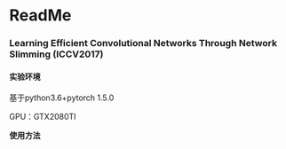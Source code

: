 # ReadMe

### Learning Efficient Convolutional Networks Through Network Slimming (ICCV2017)

#### **实验环境**

基于python3.6+pytorch 1.5.0

GPU：GTX2080TI

**使用方法**


